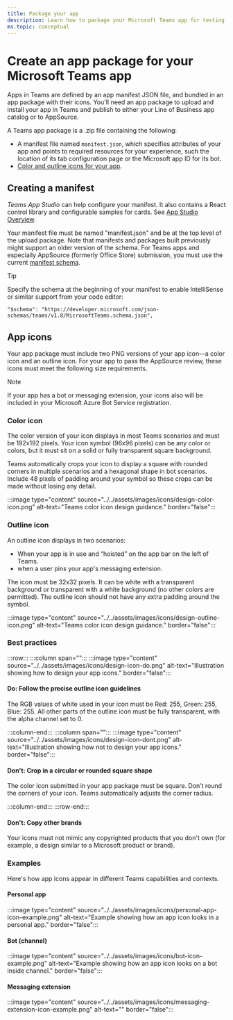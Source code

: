 ```yaml
---
title: Package your app
description: Learn how to package your Microsoft Teams app for testing, uploading, and store publishing.
ms.topic: conceptual
---
```


# Create an app package for your Microsoft Teams app

Apps in Teams are defined by an app manifest JSON file, and bundled in an app package with their icons. You'll need an app package to upload and install your app in Teams and publish to either your Line of Business app catalog or to AppSource.

A Teams app package is a .zip file containing the following:

* A manifest file named `manifest.json`, which specifies attributes of your app and points to required resources for your experience, such the location of its tab configuration page or the Microsoft app ID for its bot.
* [Color and outline icons for your app](#app-icons).

## Creating a manifest

*Teams App Studio* can help configure your manifest. It also contains a React control library and configurable samples for cards. See [App Studio Overview](~/concepts/build-and-test/app-studio-overview.md).

Your manifest file must be named "manifest.json" and be at the top level of the upload package. Note that manifests and packages built previously might support an older version of the schema. For Teams apps and especially AppSource (formerly Office Store) submission, you must use the current [manifest schema](~/resources/schema/manifest-schema.md).

> [!TIP]
> Specify the schema at the beginning of your manifest to enable IntelliSense or similar support from your code editor:
>
> `"$schema": "https://developer.microsoft.com/json-schemas/teams/v1.8/MicrosoftTeams.schema.json",`

## App icons

Your app package must include two PNG versions of your app icon—a color icon and an outline icon. For your app to pass the AppSource review, these icons must meet the following size requirements.

> [!Note]
> If your app has a bot or messaging extension, your icons also will be included in your Microsoft Azure Bot Service registration.

### Color icon

The color version of your icon displays in most Teams scenarios and must be 192x192 pixels. Your icon symbol (96x96 pixels) can be any color or colors, but it must sit on a solid or fully transparent square background.

Teams automatically crops your icon to display a square with rounded corners in multiple scenarios and a hexagonal shape in bot scenarios. Include 48 pixels of padding around your symbol so these crops can be made without losing any detail.

:::image type="content" source="../../assets/images/icons/design-color-icon.png" alt-text="Teams color icon design guidance." border="false":::

### Outline icon

An outline icon displays in two scenarios:

* When your app is in use and “hoisted” on the app bar on the left of Teams.
* when a user pins your app's messaging extension.

The icon must be 32x32 pixels. It can be white with a transparent background or transparent with a white background (no other colors are permitted). The outline icon should not have any extra padding around the symbol.

:::image type="content" source="../../assets/images/icons/design-outline-icon.png" alt-text="Teams color icon design guidance." border="false":::

### Best practices

:::row:::
   :::column span="":::
:::image type="content" source="../../assets/images/icons/design-icon-do.png" alt-text="Illustration showing how to design your app icons." border="false":::

#### Do: Follow the precise outline icon guidelines

The RGB values of white used in your icon must be Red: 255, Green: 255, Blue: 255. All other parts of the outline icon must be fully transparent, with the alpha channel set to 0.

   :::column-end:::
   :::column span="":::
:::image type="content" source="../../assets/images/icons/design-icon-dont.png" alt-text="Illustration showing how not to design your app icons." border="false":::

#### Don't: Crop in a circular or rounded square shape

The color icon submitted in your app package must be square. Don’t round the corners of your icon. Teams automatically adjusts the corner radius.

   :::column-end:::
:::row-end:::

#### Don't: Copy other brands

Your icons must not mimic any copyrighted products that you don't own (for example, a design similar to a Microsoft product or brand).

### Examples

Here's how app icons appear in different Teams capabilities and contexts.

#### Personal app

:::image type="content" source="../../assets/images/icons/personal-app-icon-example.png" alt-text="Example showing how an app icon looks in a personal app." border="false":::

#### Bot (channel)

:::image type="content" source="../../assets/images/icons/bot-icon-example.png" alt-text="Example showing how an app icon looks on a bot inside channel." border="false":::

#### Messaging extension

:::image type="content" source="../../assets/images/icons/messaging-extension-icon-example.png" alt-text="<alt text>" border="false":::
